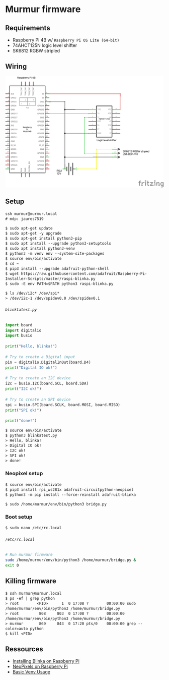 # Murmur firmware

## Requirements

- Raspberry Pi 4B w/ `Raspberry Pi OS Lite (64-bit)`
- 74AHCT125N logic level shifter
- SK6812 RGBW stripled

## Wiring

![schematics](schematics.png)

## Setup

```shell
ssh murmur@murmur.local
# mdp: jaures7519
```

```shell
$ sudo apt-get update
$ sudo apt-get -y upgrade
$ sudo apt-get install python3-pip
$ sudo apt install --upgrade python3-setuptools
$ sudo apt install python3-venv
$ python3 -m venv env --system-site-packages
$ source env/bin/activate
$ cd ~
$ pip3 install --upgrade adafruit-python-shell
$ wget https://raw.githubusercontent.com/adafruit/Raspberry-Pi-Installer-Scripts/master/raspi-blinka.py
$ sudo -E env PATH=$PATH python3 raspi-blinka.py
```

```shell
$ ls /dev/i2c* /dev/spi*
> /dev/i2c-1 /dev/spidev0.0 /dev/spidev0.1
```

###### `blinktatest.py`
```python
import board
import digitalio
import busio

print("Hello, blinka!")

# Try to create a Digital input
pin = digitalio.DigitalInOut(board.D4)
print("Digital IO ok!")

# Try to create an I2C device
i2c = busio.I2C(board.SCL, board.SDA)
print("I2C ok!")

# Try to create an SPI device
spi = busio.SPI(board.SCLK, board.MOSI, board.MISO)
print("SPI ok!")

print("done!")
```

```shell
$ source env/bin/activate
$ python3 blinkatest.py
> Hello, blinka!
> Digital IO ok!
> I2C ok!
> SPI ok!
> done!
```

### Neopixel setup

```shell
$ source env/bin/activate
$ pip3 install rpi_ws281x adafruit-circuitpython-neopixel
$ python3 -m pip install --force-reinstall adafruit-blinka
```

```shell
$ sudo /home/murmur/env/bin/python3 bridge.py
```

### Boot setup

```shell 
$ sudo nano /etc/rc.local
```

###### `/etc/rc.local`
```bash
# Run murmur firmware
sudo /home/murmur/env/bin/python3 /home/murmur/bridge.py &
exit 0
```

## Killing firmware

```shell
$ ssh murmur@murmur.local
$ ps -ef | grep python
> root        <PID>      1  0 17:08 ?        00:00:00 sudo /home/murmur/env/bin/python3 /home/murmur/bridge.py
> root         808     803  0 17:08 ?        00:00:00 /home/murmur/env/bin/python3 /home/murmur/bridge.py
> murmur       869     843  0 17:20 pts/0    00:00:00 grep --color=auto python
$ kill <PID>
```

## Ressources

- [Installing Blinka on Raspberry Pi](https://learn.adafruit.com/circuitpython-on-raspberrypi-linux/installing-circuitpython-on-raspberry-pi)
- [NeoPixels on Raspberry Pi](https://learn.adafruit.com/neopixels-on-raspberry-pi/python-usage)
- [Basic Venv Usage](https://learn.adafruit.com/python-virtual-environment-usage-on-raspberry-pi/basic-venv-usage)

